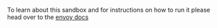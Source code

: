 To learn about this sandbox and for instructions on how to run it please head over
to the [envoy docs](https://www.envoyproxy.io/docs/envoy/latest/start/sandboxes/ratelimit.html)
